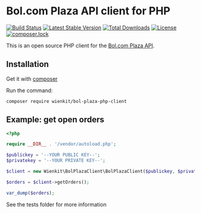 # Bol.com Plaza API client for PHP
[![Build Status](https://travis-ci.org/wienkit/bol-plaza-php-client.svg?branch=master)](https://travis-ci.org/wienkit/bol-plaza-php-client)
[![Latest Stable Version](https://poser.pugx.org/wienkit/bol-plaza-php-client/v/stable)](https://packagist.org/packages/wienkit/bol-plaza-php-client)
[![Total Downloads](https://poser.pugx.org/wienkit/bol-plaza-php-client/downloads)](https://packagist.org/packages/wienkit/bol-plaza-php-client)
[![License](https://poser.pugx.org/wienkit/bol-plaza-php-client/license)](https://packagist.org/packages/wienkit/bol-plaza-php-client)
[![composer.lock](https://poser.pugx.org/wienkit/bol-plaza-php-client/composerlock)](https://packagist.org/packages/wienkit/bol-plaza-php-client)

This is an open source PHP client for the [Bol.com Plaza API](https://developers.bol.com/documentatie/plaza-api/).

## Installation
Get it with [composer](https://getcomposer.org)

Run the command:
```
composer require wienkit/bol-plaza-php-client
```

## Example: get open orders
```php
<?php

require __DIR__ . '/vendor/autoload.php';

$publickey = '--YOUR PUBLIC KEY--';
$privatekey = '--YOUR PRIVATE KEY--';

$client = new Wienkit\BolPlazaClient\BolPlazaClient($publickey, $privatekey);

$orders = $client->getOrders();

var_dump($orders);
```

See the tests folder for more information

